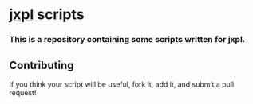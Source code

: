 # [jxpl](https://github.com/angelsl/mc-jxpl) scripts

### This is a repository containing some scripts written for jxpl.

## Contributing
If you think your script will be useful, fork it, add it, and submit a pull request!